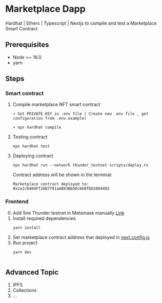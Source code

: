 #  Marketplace Dapp

Hardhat | Ethers | Typescript | Nextjs to compile and test a Marketplace Smart Contract

## Prerequisites

- Node >= 16.0
- yarn


## Steps
### Smart contract
1. Compile marketplace NFT smart contract 
    ```
    + Set PRIVATE_KEY in .env file ( Create new .env file , get configuration from .env.example)

    + npx hardhat compile
2. Testing contract
    ```
    npx hardhat test
3. Deploying contract
    ```
    npx hardhat run --network thunder_testnet scripts/deploy.ts
    ```
    Contract address will be shown in the terminal:
    ```
    Marketplace contract deployed to: 0x2a2c8469Ff26B7f91aAB93Bb5Dc668f6D2804403
    ```

### Frontend

0. Add 5ire Thunder testnet in Metamask manually [Link](https://docs.5ire.org/docs/Wallets/MetaMask)
1. Install required dependencies 
    ```
    yarn install
2. Set marketplace contract address that deployed in [next.config.js](https://github.com/5ire-tech/marketplace-template/blob/master/.env.development#L2)
3. Run project
    ```
    yarn dev


## Advanced Topic
1. IPFS
2. Collections
3. ...